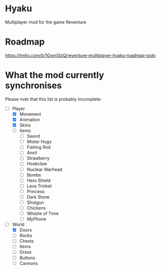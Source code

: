 # Hyaku
Multiplayer mod for the game Reventure

# Roadmap
https://trello.com/b/1GwnSIzQ/reventure-multiplayer-hyaku-roadmap-todo

# What the mod currently synchronises
Please note that this list is probably incomplete:
- [ ] Player
  - [X] Movement
  - [X] Animation
  - [X] Skins
  - [ ] Items
    - [ ] Sword 
    - [ ] Mister Hugs
    - [ ] Fishing Rod
    - [ ] Anvil
    - [ ] Strawberry
    - [ ] Hookclaw
    - [ ] Nuclear Warhead
    - [ ] Bombs
    - [ ] Hero Shield
    - [ ] Lava Trinket
    - [ ] Princess
    - [ ] Dark Stone
    - [ ] Shotgun
    - [ ] Chickens
    - [ ] Whistle of Time
    - [ ] MyPhone
- [ ] World
  - [X] Doors
  - [ ] Rocks
  - [ ] Chests
  - [ ] Items
  - [ ] Grass
  - [ ] Buttons
  - [ ] Cannons
